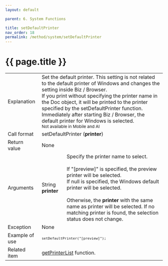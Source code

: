 ```yaml
---
layout: default

parent: 6. System Functions

title: setDefaultPrinter
nav_order: 18
permalink: /method/system/setDefaultPrinter
---
```




# {{ page.title }}

<table>
  <tr>
    <td>Explanation</td>
    <td colspan="2">Set the default printer. This setting is not related to the default printer of Windows and changes the setting inside Biz / Browser. <br> If you print without specifying the printer name in the Doc object, it will be printed to the printer specified by the setDefaultPrinter function. <br> Immediately after starting Biz / Browser, the default printer for Windows is selected. <br> <small>Not available in Mobile and AI </small> </td>
  </tr>
  <tr>
    <td>Call format</td>
    <td colspan="2">setDefaultPrinter (<b>printer</b>)</td>
  </tr>
  <tr>
    <td>Return value</td>
    <td colspan="2">None</td>
  </tr>  
  <tr>
    <td>Arguments</td>
    <td>String <b>printer</b></td>
    <td>Specify the printer name to select. <br><br> If "[preview]" is specified, the preview printer will be selected. <br> If null is specified, the Windows default printer will be selected. <br><br> Otherwise, the  <b>printer</b> with the same name as printer will be selected. If no matching printer is found, the selection status does not change.</td>
  </tr>
  <tr>
    <td>Exception</td>
    <td colspan="2">None</td>
  </tr>
  <tr>
    <td>Example of use</td>
    <td colspan="2"><code><pre>setDefaultPrinter("[preview]");</pre></code></td>
  </tr>
  <tr>
    <td>Related item</td>
    <td colspan="2"><a href="/method/system/getPrinterList">getPrinterList</a> function.</td>
  </tr>
</table>





